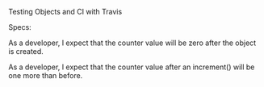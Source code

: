Testing Objects and CI with Travis

Specs:

As a developer, I expect that the counter value will be zero after the object is created.

As a developer, I expect that the counter value after an increment() will be one more than before.
